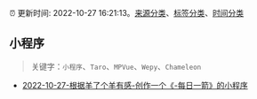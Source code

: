 :alarm_clock: 更新时间: 2022-10-27 16:21:13。[来源分类](../README.md)、[标签分类](../TAGS.md)、[时间分类](../TIMELINE.md)

## 小程序


> 关键字：`小程序`、`Taro`、`MPVue`、`Wepy`、`Chameleon`



- [2022-10-27-根据羊了个羊有感-创作一个《-每日一箭》的小程序](https://www.v2ex.com/t/890487) 